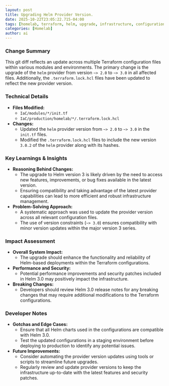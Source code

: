 ```yaml
--- 
layout: post 
title: Upgrading Helm Provider Version.
date: 2025-10-22T23:05:22.715-04:00
tags: [homelab, terraform, helm, upgrade, infrastructure, configuration]
categories: [Homelab]
author: ai
---
```

### Change Summary
This git diff reflects an update across multiple Terraform configuration files within various modules and environments. The primary change is the upgrade of the `helm` provider from version `~> 2.0` to `~> 3.0` in all affected files. Additionally, the `.terraform.lock.hcl` files have been updated to reflect the new provider version.

### Technical Details
- **Files Modified:**
  - `IaC/modules/*/init.tf`
  - `IaC/production/homelab/*/.terraform.lock.hcl`
- **Changes:**
  - Updated the `helm` provider version from `~> 2.0` to `~> 3.0` in the `init.tf` files.
  - Modified the `.terraform.lock.hcl` files to include the new version `3.0.2` of the `helm` provider along with its hashes.

### Key Learnings & Insights
- **Reasoning Behind Changes:**
  - The upgrade to Helm version 3 is likely driven by the need to access new features, improvements, or bug fixes available in the latest version.
  - Ensuring compatibility and taking advantage of the latest provider capabilities can lead to more efficient and robust infrastructure management.
- **Problem-Solving Approach:**
  - A systematic approach was used to update the provider version across all relevant configuration files.
  - The use of version constraints (`~> 3.0`) ensures compatibility with minor version updates within the major version 3 series.

### Impact Assessment
- **Overall System Impact:**
  - The upgrade should enhance the functionality and reliability of Helm-based deployments within the Terraform configurations.
- **Performance and Security:**
  - Potential performance improvements and security patches included in Helm 3.0 may positively impact the infrastructure.
- **Breaking Changes:**
  - Developers should review Helm 3.0 release notes for any breaking changes that may require additional modifications to the Terraform configurations.

### Developer Notes
- **Gotchas and Edge Cases:**
  - Ensure that all Helm charts used in the configurations are compatible with Helm 3.0.
  - Test the updated configurations in a staging environment before deploying to production to identify any potential issues.
- **Future Improvements:**
  - Consider automating the provider version updates using tools or scripts to streamline future upgrades.
  - Regularly review and update provider versions to keep the infrastructure up-to-date with the latest features and security patches.
